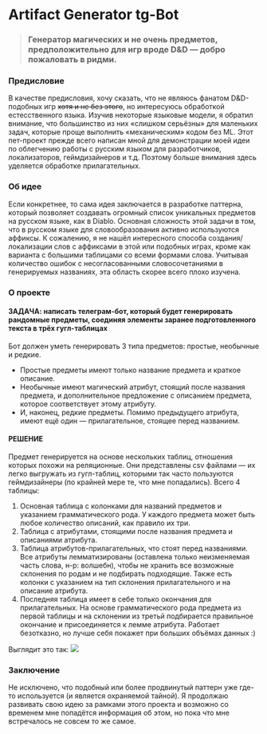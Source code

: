 # Artifact Generator tg-Bot

> ### Генератор магических и не очень предметов, предположительно для игр вроде D&D — добро пожаловать в ридми.

### Предисловие
В качестве предисловия, хочу сказать, что не являюсь фанатом D&D-подобных игр ~~хотя и не без этого~~, но интересуюсь обработкой естесственного языка. Изучив некоторые языковые модели, я обратил внимание, что большинство из них «слишком серьёзны» для маленьких задач, которые проще выполнить «механическим» кодом без ML.
Этот пет-проект прежде всего написан мной для демонстрации моей идеи по облегчению работы с русским языком для разработчиков, локализаторов, геймдизайнеров и т.д. Поэтому больше внимания здесь уделяется обработке прилагательных.

### Об идее
Если конкретнее, то сама идея заключается в разработке паттерна, который позволяет создавать огромный список уникальных предметов на русском языке, как в Diablo. Основная сложность этой задачи в том, что в русском языке для словообразования активно используются аффиксы. К сожалению, я не нашёл интересного способа создания/локализации слов с аффиксами в этой или подобных играх, кроме как варианта с большими таблицами со всеми формами слова. Учитывая количество ошибок с несогласованными словосочетаниями в генерируемых названиях, эта область скорее всего плохо изучена.


### О проекте 
#### ЗАДАЧА: написать телеграм-бот, который будет генерировать рандомные предметы, соединяя элементы заранее подготовленного текста в трёх гугл-таблицах 
Бот должен уметь генерировать 3 типа предметов: простые, необычные и редкие.
- Простые предметы имеют только название предмета и краткое описание.
- Необычные имеют магический атрибут, стоящий после названия предмета, и дополнительное предложение с описанием предмета, которое соответствует этому атрибуту.
- И, наконец, редкие предметы. Помимо предыдущего атрибута, имеют ещё один — прилагательное, стоящее перед названием.

#### РЕШЕНИЕ
Предмет генерируется на основе нескольких таблиц, отношения которых похожи на реляционные. Они представлены csv файлами — их легко выгружать из гугл-таблиц, которыми так часто пользуются геймдизайнеры (по крайней мере те, что мне попадались). Всего 4 таблицы:
1. Основная таблица с колонками для названий предметов и указанием грамматического рода. У каждого предмета может быть любое количество описаний, как правило их три.
2. Таблица с атрибутами, стоящими после названия предмета и описаниями атрибута.
3. Таблица атрибутов-прилагательных, что стоят перед названиями. Все атрибуты лемматизированы (оставлена только неизменяемая часть слова, н-р: волшебн), чтобы не хранить все возможные склонения по родам и не подбирать подходящие. Также есть колонки с указанием на тип склонения прилагательного и на описание атрибута.
4. Последняя таблица имеет в себе только окончания для прилагательных. На основе грамматического рода предмета из первой таблицы и на склонении из третьй подбирается правильное окончание и присоединяется к лемме атрибута. Работает безотказно, но лучше себя покажет при больших объёмах данных :) 

Выглядит это так:
![](https://github.com/hexhowk/DND-magic-item-Generator/blob/main/screen.png)


### Заключение 
Не исключено, что подобный или более продвинутый паттерн уже где-то используется (и является охраняемой тайной). Я продолжаю развивать свою идею за рамками этого проекта и возможно со временем мне попадётся информация об этом, но пока что мне встречалось не совсем то же самое.
